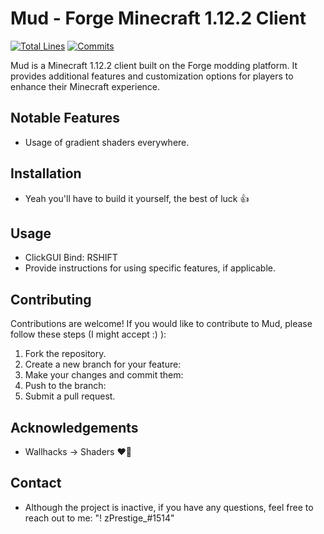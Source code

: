 # Mud - Forge Minecraft 1.12.2 Client

[![Total Lines](https://tokei.rs/b1/github/realzprestige/mud?category=code)](https://github.com/realzprestige/mud)
[![Commits](https://img.shields.io/github/commit-activity/y/realzprestige/mud.svg)](https://github.com/realzprestige/mud/commits)

Mud is a Minecraft 1.12.2 client built on the Forge modding platform. It provides additional features and customization options for players to enhance their Minecraft experience.

## Notable Features

- Usage of gradient shaders everywhere.

## Installation

- Yeah you'll have to build it yourself, the best of luck 👍

## Usage

- ClickGUI Bind: RSHIFT
- Provide instructions for using specific features, if applicable.

## Contributing

Contributions are welcome! If you would like to contribute to Mud, please follow these steps (I might accept :) ):

1. Fork the repository.
2. Create a new branch for your feature: 
3. Make your changes and commit them: 
4. Push to the branch:
5. Submit a pull request.

## Acknowledgements

- Wallhacks -> Shaders ❤️🥰

## Contact

- Although the project is inactive, if you have any questions, feel free to reach out to me: "! zPrestige_#1514"
